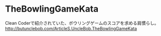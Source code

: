 # TheBowlingGameKata
Clean Coderで紹介されていた、ボウリングゲームのスコアを求める肩慣らし。  
http://butunclebob.com/ArticleS.UncleBob.TheBowlingGameKata  
